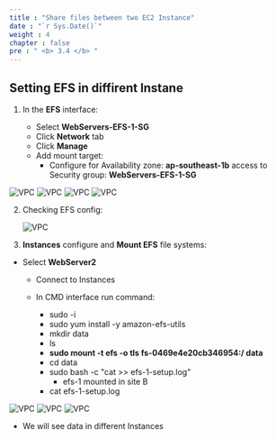 ```yaml
---
title : "Share files between two EC2 Instance"
date : "`r Sys.Date()`"
weight : 4
chapter : false
pre : " <b> 3.4 </b> "
---
```


##  Setting EFS in diffirent Instane

1. In the **EFS** interface:

   - Select **WebServers-EFS-1-SG**
   - Click **Network** tab
   - Click **Manage**
   - Add mount target:
      - Configure for Availability zone: **ap-southeast-1b** access to Security group: **WebServers-EFS-1-SG** 
 
  ![VPC](/ws-0001/images/3-configureefs/341.png?featherlight=false&width=90pc)
  ![VPC](/ws-0001/images/3-configureefs/342.png?featherlight=false&width=90pc) 
  ![VPC](/ws-0001/images/3-configureefs/343.png?featherlight=false&width=90pc) 
  ![VPC](/ws-0001/images/3-configureefs/344.png?featherlight=false&width=90pc) 
   


2. Checking EFS config:

   ![VPC](/ws-0001/images/3-configureefs/345.png?featherlight=false&width=90pc) 


3. **Instances** configure and **Mount EFS** file systems:
- Select **WebServer2**
   - Connect to Instances
   - In CMD interface run command:
     
     - sudo -i	
     - sudo yum install -y amazon-efs-utils	
     - mkdir data	
     - ls	
     - **sudo mount -t efs -o tls fs-0469e4e20cb346954:/ data**
     - cd data	
     - sudo bash -c "cat >> efs-1-setup.log"	
	   - efs-1 mounted in site B
     - cat efs-1-setup.log	

 ![VPC](/ws-0001/images/3-configureefs/346.png?featherlight=false&width=90pc) 
 ![VPC](/ws-0001/images/3-configureefs/347.png?featherlight=false&width=90pc) 
 ![VPC](/ws-0001/images/3-configureefs/348.png?featherlight=false&width=90pc) 


- We will see data in different Instances

